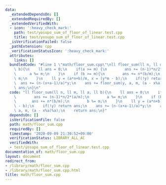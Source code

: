 ```yaml
---
data:
  _extendedDependsOn: []
  _extendedRequiredBy: []
  _extendedVerifiedWith:
  - icon: ':heavy_check_mark:'
    path: test/yosupo_sum_of_floor_of_linear.test.cpp
    title: test/yosupo_sum_of_floor_of_linear.test.cpp
  _isVerificationFailed: false
  _pathExtension: cpp
  _verificationStatusIcon: ':heavy_check_mark:'
  attributes:
    links: []
  bundledCode: "#line 1 \"math/floor_sum.cpp\"\nll floor_sum(ll n, ll m, ll a, ll\
    \ b){\n    ll ans = 0;\n    if(a >= m) {\n        ans += (n-1)*n/2*(a/m);\n  \
    \      a %= m;\n    }\n    if (b >= m){\n        ans += n*(b/m);\n        b %=\
    \ m;\n    }\n    ll y = (a*n+b)/m, x = (y*m - b);\n    if(!y) return ans;\n  \
    \  ans += (n-(x+a-1)/a)*y;\n    ans += floor_sum(y, a, m, (a - x%a)%a);\n    return\
    \ ans;\n}\n"
  code: "ll floor_sum(ll n, ll m, ll a, ll b){\n    ll ans = 0;\n    if(a >= m) {\n\
    \        ans += (n-1)*n/2*(a/m);\n        a %= m;\n    }\n    if (b >= m){\n \
    \       ans += n*(b/m);\n        b %= m;\n    }\n    ll y = (a*n+b)/m, x = (y*m\
    \ - b);\n    if(!y) return ans;\n    ans += (n-(x+a-1)/a)*y;\n    ans += floor_sum(y,\
    \ a, m, (a - x%a)%a);\n    return ans;\n}"
  dependsOn: []
  isVerificationFile: false
  path: math/floor_sum.cpp
  requiredBy: []
  timestamp: '2020-09-09 21:30:52+09:00'
  verificationStatus: LIBRARY_ALL_AC
  verifiedWith:
  - test/yosupo_sum_of_floor_of_linear.test.cpp
documentation_of: math/floor_sum.cpp
layout: document
redirect_from:
- /library/math/floor_sum.cpp
- /library/math/floor_sum.cpp.html
title: math/floor_sum.cpp
---
```

